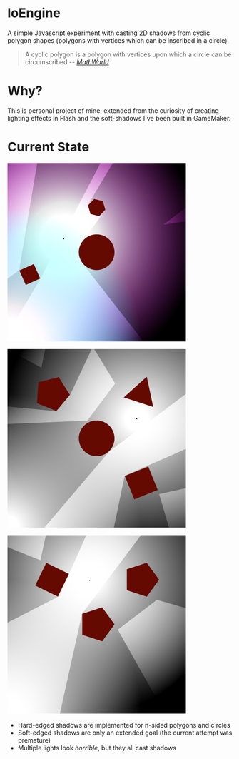 ﻿loEngine
========

A simple Javascript experiment with casting 2D shadows from cyclic polygon shapes (polygons with vertices which can be inscribed in a circle).

> A cyclic polygon is a polygon with vertices upon which a circle can be circumscribed
> -- <cite>[MathWorld][1]</cite>


Why?
====

This is personal project of mine, extended from the curiosity of creating lighting effects in Flash and the soft-shadows I've been built in GameMaker.

Current State
=============

![Screenshot](https://github.com/robhshu/loEngine/raw/master/canvasdumps/sample3.png)

![Screenshot](https://github.com/robhshu/loEngine/raw/master/canvasdumps/sample2.png)

![Screenshot](https://github.com/robhshu/loEngine/raw/master/canvasdumps/sample.png)

* Hard-edged shadows are implemented for n-sided polygons and circles
* Soft-edged shadows are only an extended goal (the current attempt was premature)
* Multiple lights look *horrible*, but they all cast shadows


 [1]:http://mathworld.wolfram.com/CyclicPolygon.html
